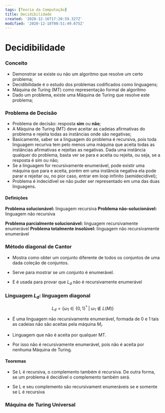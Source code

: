 ```yaml
---
tags: [Teoria da Computação]
title: Decidibilidade
created: '2020-12-16T17:20:59.327Z'
modified: '2020-12-18T00:51:49.675Z'
---
```


# Decidibilidade

### Conceito

- Demonstrar se existe ou não um algoritmo que resolve um certo problema;
- Decidibilidade é o estudo dos problemas codificados como linguagens;
- Máquina de Turing (MT) como representação formal de algoritmo
- Dado um problema, existe uma Máquina de Turing que resolve este problema;

### Problema de Decisão

- Problema de decisão: resposta **sim** ou **não**;
- A Máquina de Turing (MT) deve aceitar as cadeias afirmativas do problema e rejeita todas as instâncias onde são negativas;
- Basicamente, saber se a linguagem do problema é recursiva, pois toda linguagem recuriva tem pelo menos uma máquina que aceita todas as instâncias afirmativas e rejeitas as negativas. Dada uma instância qualquer do problema, basta ver se para e aceita ou rejeita, ou seja, se a resposta é sim ou não;
- Se a linguagem for recursivamente enumerável, pode existir uma máquina que para e aceita, porém em uma instância negativa ela pode parar e rejeitar ou, no pior caso, entrar em loop infinito (semidecidível);
- Problema é indecidível se não puder ser representado em uma das duas linguagens.

#### Definições

**Problema solucionável:** linguagem recursiva
**Problema não-solucionável:** linguagem não recursiva

**Problema parcialmente solucionável:** linguagem recursivamente enumerável
**Problema totalmente insolúvel:** linguagem não recursivamente enumerável

### Método diagonal de Cantor

- Mostra como obter um conjunto diferente de todos os conjuntos de uma dada coleção de conjuntos.

- Serve para mostrar se um conjunto é enumerável.

- E é usada para provar que $L_d$ não é recursivamente enumerável

### Linguagem $L_d$: linguagem diagonal

$$
  L_d = \{\omega_1 \in \{0,1\}^* \; | \; \omega_1 \not\in L(M)\}
$$

- É uma linguagem não recursivamente enumerável, formada de 0 e 1 tais as cadeias não são aceitas pela máquina $M_i$. 

- Linguagem que não é aceita por qualquer MT.

- Por isso não é recursivamente enumerável, pois não é aceita por nenhuma Máquina de Turing.

#### Teoremas

- Se L é recursiva, o complemento também é recursiva. De outra forma, se um problema é decidível o complemento também será.

- Se L e seu complemento são recursivament enumeráveis se e somente se L é recursiva

### Máquina de Turing Universal




























